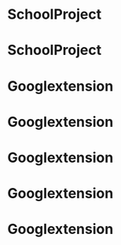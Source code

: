 # SchoolProject
# SchoolProject
# Googlextension
# Googlextension
# Googlextension
# Googlextension
# Googlextension
